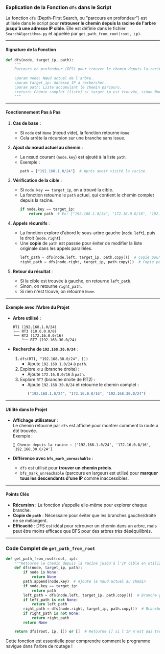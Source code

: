 ### Explication de la Fonction `dfs` dans le Script

La fonction `dfs` (Depth-First Search, ou "parcours en profondeur") est utilisée dans le script pour **retrouver le chemin depuis la racine de l'arbre jusqu'à une adresse IP cible**. Elle est définie dans le fichier `SearchAlgorithms.py` et appelée par `get_path_from_root(root, ip)`.

---

#### **Signature de la Fonction**
```python
def dfs(node, target_ip, path):
    """
    Parcours en profondeur (DFS) pour trouver le chemin depuis la racine jusqu'à target_ip.
    
    :param node: Nœud actuel de l'arbre.
    :param target_ip: Adresse IP à rechercher.
    :param path: Liste accumulant le chemin parcouru.
    :return: Chemin complet (liste) si target_ip est trouvée, sinon None.
    """
```

---

#### **Fonctionnement Pas à Pas**
1. **Cas de base** :  
   - Si `node` est `None` (nœud vide), la fonction retourne `None`.  
   - Cela arrête la récursion sur une branche sans issue.

2. **Ajout du nœud actuel au chemin** :  
   - Le nœud courant (`node.key`) est ajouté à la liste `path`.  
   - Exemple :  
     ```python
     path = ["192.168.1.0/24"]  # Après avoir visité la racine.
     ```

3. **Vérification de la cible** :  
   - Si `node.key == target_ip`, on a trouvé la cible.  
   - La fonction retourne le `path` actuel, qui contient le chemin complet depuis la racine.  
     ```python
     if node.key == target_ip:
         return path  # Ex: ["192.168.1.0/24", "172.16.0.0/16", "192.168.30.0/24"]
     ```

4. **Appels récursifs** :  
   - La fonction explore d'abord le sous-arbre gauche (`node.left`), puis le droit (`node.right`).  
   - Une **copie** de `path` est passée pour éviter de modifier la liste originale dans les appels parallèles.  
     ```python
     left_path = dfs(node.left, target_ip, path.copy())  # Copie pour la branche gauche.
     right_path = dfs(node.right, target_ip, path.copy())  # Copie pour la branche droite.
     ```

5. **Retour du résultat** :  
   - Si la cible est trouvée à gauche, on retourne `left_path`.  
   - Sinon, on retourne `right_path`.  
   - Si rien n'est trouvé, on retourne `None`.

---

#### **Exemple avec l'Arbre du Projet**
- **Arbre utilisé** :
  ```
  RT1 (192.168.1.0/24)
  ├── RT3 (10.0.0.0/8)
  └── RT2 (172.16.0.0/16)
      └── RT7 (192.168.30.0/24)
  ```

- **Recherche de `192.168.30.0/24`** :
  1. `dfs(RT1, "192.168.30.0/24", [])`  
     - Ajoute `192.168.1.0/24` à `path`.
  2. Explore `RT2` (branche droite) :  
     - Ajoute `172.16.0.0/16` à `path`.
  3. Explore `RT7` (branche droite de RT2) :  
     - Ajoute `192.168.30.0/24` et retourne le chemin complet :  
       ```python
       ["192.168.1.0/24", "172.16.0.0/16", "192.168.30.0/24"]
       ```

---

#### **Utilité dans le Projet**
- **Affichage utilisateur** :  
  Le chemin retourné par `dfs` est affiché pour montrer comment la route a été trouvée.  
  Exemple :
  ```
  🌳 Chemin depuis la racine : ['192.168.1.0/24', '172.16.0.0/16', '192.168.30.0/24']
  ```

- **Différence avec `bfs_mark_unreachable`** :  
  - `dfs` est utilisé pour **trouver un chemin précis**.  
  - `bfs_mark_unreachable` (parcours en largeur) est utilisé pour **marquer tous les descendants d'une IP** comme inaccessibles.

---

#### **Points Clés**
- **Récursion** : La fonction s'appelle elle-même pour explorer chaque branche.  
- **Copie de `path`** : Nécessaire pour éviter que les branches gauche/droite ne se mélangent.  
- **Efficacité** : DFS est idéal pour retrouver un chemin dans un arbre, mais peut être moins efficace que BFS pour des arbres très déséquilibrés.

---

### Code Complet de `get_path_from_root`
```python
def get_path_from_root(root, ip):
    """Retourne le chemin depuis la racine jusqu'à l'IP cible en utilisant DFS."""
    def dfs(node, target_ip, path):
        if node is None:
            return None
        path.append(node.key)  # Ajoute le nœud actuel au chemin
        if node.key == target_ip:
            return path
        left_path = dfs(node.left, target_ip, path.copy())  # Branche gauche
        if left_path is not None:
            return left_path
        right_path = dfs(node.right, target_ip, path.copy())  # Branche droite
        if right_path is not None:
            return right_path
        return None

    return dfs(root, ip, []) or []  # Retourne [] si l'IP n'est pas trouvée
```

Cette fonction est essentielle pour comprendre comment le programme navigue dans l'arbre de routage !